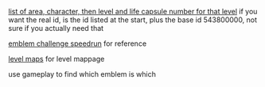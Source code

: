 [list of area, character, then level and life capsule number for that level](https://github.com/ClassicSpeed/Archipelago/blob/17b6c7ceffb24359e9b1aae4488f4173d2859d62/worlds/sadx/Locations.py#L245) if you want the real id, is the id listed at the start, plus the base id 543800000, not sure if you actually need that

[emblem challenge speedrun](https://youtu.be/eDl0dY_ttAM?si=-Uu10rJBwvQLEULr) for reference

[level maps](https://info.sonicretro.org/Sonic_Adventure/Maps) for level mappage

use gameplay to find which emblem is which
